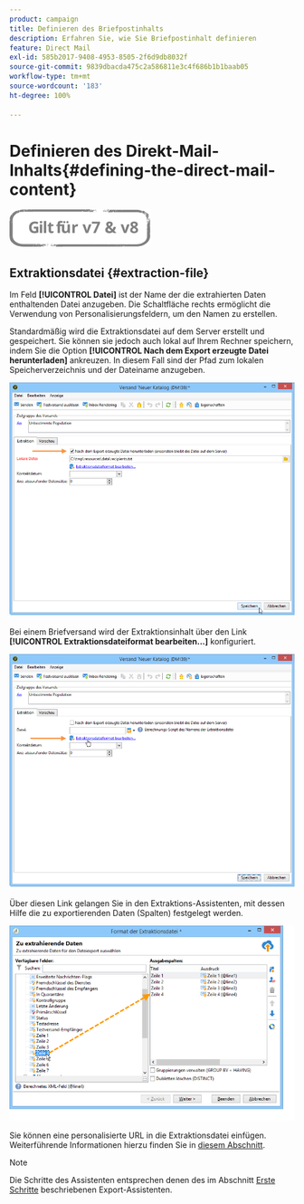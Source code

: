 ```yaml
---
product: campaign
title: Definieren des Briefpostinhalts
description: Erfahren Sie, wie Sie Briefpostinhalt definieren
feature: Direct Mail
exl-id: 585b2017-9408-4953-8505-2f6d9db8032f
source-git-commit: 9839dbacda475c2a586811e3c4f686b1b1baab05
workflow-type: tm+mt
source-wordcount: '183'
ht-degree: 100%

---
```


# Definieren des Direkt-Mail-Inhalts{#defining-the-direct-mail-content}

![](../../assets/common.svg)

## Extraktionsdatei {#extraction-file}

Im Feld **[!UICONTROL Datei]** ist der Name der die extrahierten Daten enthaltenden Datei anzugeben. Die Schaltfläche rechts ermöglicht die Verwendung von Personalisierungsfeldern, um den Namen zu erstellen.

Standardmäßig wird die Extraktionsdatei auf dem Server erstellt und gespeichert. Sie können sie jedoch auch lokal auf Ihrem Rechner speichern, indem Sie die Option **[!UICONTROL Nach dem Export erzeugte Datei herunterladen]** ankreuzen. In diesem Fall sind der Pfad zum lokalen Speicherverzeichnis und der Dateiname anzugeben.

![](assets/s_ncs_user_mail_delivery_local_file.png)

Bei einem Briefversand wird der Extraktionsinhalt über den Link **[!UICONTROL Extraktionsdateiformat bearbeiten...]** konfiguriert.

![](assets/s_ncs_user_mail_delivery_format_link.png)

Über diesen Link gelangen Sie in den Extraktions-Assistenten, mit dessen Hilfe die zu exportierenden Daten (Spalten) festgelegt werden.

![](assets/s_ncs_user_mail_delivery_format_wz.png)

Sie können eine personalisierte URL in die Extraktionsdatei einfügen. Weiterführende Informationen hierzu finden Sie in [diesem Abschnitt](../../web/using/publishing-a-web-form.md).

>[!NOTE]
>
>Die Schritte des Assistenten entsprechen denen des im Abschnitt [Erste Schritte](../../platform/using/executing-export-jobs.md) beschriebenen Export-Assistenten.
